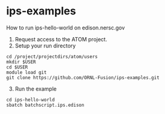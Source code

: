 # ips-examples

How to run ips-hello-world on edison.nersc.gov

1. Request access to the ATOM project.
2. Setup your run directory
  ```
  cd /project/projectdirs/atom/users
  mkdir $USER
  cd $USER
  module load git
  git clone https://github.com/ORNL-Fusion/ips-examples.git
  ```
3. Run the example
  ```
  cd ips-hello-world
  sbatch batchscript.ips.edison
  ```

